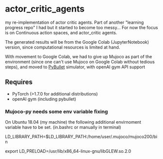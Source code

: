 # actor_critic_agents
my re-implementation of actor critic agents. Part of another "learning progress repo" I had but it started to become too messy... For now the focus is on Continuous action spaces, and actor_critic agents.

The generated results will be from the Google Colab (JupyterNotebook) version, since computational resources is limited at hand.

With movement to Google Colab, we had to give up Mujoco as part of the environment (since one can't use Mujoco on Google Colab without tedious steps), and moved to [PyBullet](https://pybullet.org/wordpress/) simulator, with openAI gym API support


## Requires 
* PyTorch (>1.7.0 for additional distributions)
* openAI gym (including pybullet)

### Mujoco-py needs some env variable fixing
On Ubuntu 18.04 (my machine) the following additional envirnoment variable have to be set.
(in.bashrc or manually in terminal)

LD_LIBRARY_PATH=$LD_LIBRARY_PATH:/home/user/.mujoco/mujoco200/bin


export LD_PRELOAD=/usr/lib/x86_64-linux-gnu/libGLEW.so.2.0
